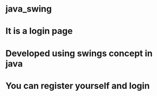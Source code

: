 # java_swing
# It is a login page 
# Developed using swings concept in java
# You can register yourself and login
